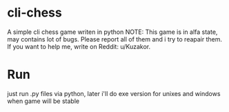 # cli-chess
A simple cli chess game writen in python
NOTE: This game is in alfa state, may contains lot of bugs. Please report all of them and i try to reapair them. If you want to help me, write on Reddit: u/Kuzakor.

# Run 
just run .py files via python, later i'll do exe version for unixes and windows when game will be stable
